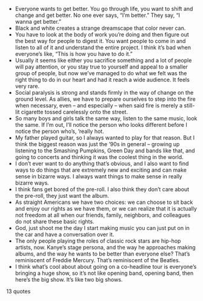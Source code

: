  - Everyone wants to get better. You go through life, you want to shift and change and get better. No one ever says, “I’m better.” They say, “I wanna get better.”
 - Black and white creates a strange dreamscape that color never can.
 - You have to look at the body of work you’re doing and then figure out the best way for people to digest it. You want people to come in and listen to all of it and understand the entire project. I think it’s bad when everyone’s like, “This is how you have to do it.”
 - Usually it seems like either you sacrifice something and a lot of people will pay attention, or you stay true to yourself and appeal to a smaller group of people, but now we’ve managed to do what we felt was the right thing to do in our heart and had it reach a wide audience. It feels very rare.
 - Social paralysis is strong and stands firmly in the way of change on the ground level. As allies, we have to prepare ourselves to step into the fire when necessary, even – and especially – when said fire is merely a still-lit cigarette tossed carelessly onto the street.
 - So many boys and girls talk the same way, listen to the same music, look the same. If I’m out, I’ll notice the person who looks different before I notice the person who’s, ’really hot.
 - My father played guitar, so I always wanted to play for that reason. But I think the biggest reason was just the ’90s in general – growing up listening to the Smashing Pumpkins, Green Day and bands like that, and going to concerts and thinking it was the coolest thing in the world.
 - I don’t ever want to do anything that’s obvious, and I also want to find ways to do things that are extremely new and exciting and can make sense in bizarre ways. I always want things to make sense in really bizarre ways.
 - I think fans get bored of the pre-roll. I also think they don’t care about the pre-roll, they just want the album.
 - As straight Americans we have two choices: we can choose to sit back and enjoy our rights as we have them, or we can realize that it is actually not freedom at all when our friends, family, neighbors, and colleagues do not share these basic rights.
 - God, just shoot me the day I start making music you can just put on in the car and have a conversation over it.
 - The only people playing the roles of classic rock stars are hip-hop artists, now. Kanye’s stage persona, and the way he approaches making albums, and the way he wants to be better than everyone else? That’s reminiscent of Freddie Mercury. That’s reminiscent of the Beatles.
 - I think what’s cool about about going on a co-headline tour is everyone’s bringing a huge show, so it’s not like opening band, opening band, then here’s the big show. It’s like two big shows.

13 quotes